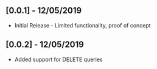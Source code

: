 ## [0.0.1] - 12/05/2019

* Initial Release - Limited functionality, proof of concept

## [0.0.2] - 12/05/2019

* Added support for DELETE queries